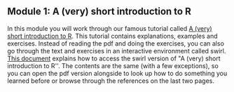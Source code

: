 Module 1: A (very) short introduction to R
---

In this module you will work through our famous tutorial called [A (very) short introduction to R](https://github.com/ClaudiaBrauer/A-very-short-introduction-to-R/blob/master/documents/A%20(very)%20short%20introduction%20to%20R.pdf). This tutorial contains explanations, examples and exercises. Instead of reading the pdf and doing the exercises, you can also go through the text and exercises in an interactive environment called swirl. [This document](https://github.com/ClaudiaBrauer/A-very-short-introduction-to-R/blob/master/documents/Doing%20A%20(very)%20short%20introduction%20to%20R%20in%20swirl.pdf) explains how to access the swirl version of "A (very) short introduction to R''. The contents are the same (with a few exceptions), so you can open the pdf version alongside to look up how to do something you learned before or browse through the references on the last two pages.

